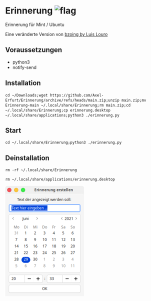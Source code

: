 # Erinnerung ![flag](https://github.githubassets.com/images/icons/emoji/unicode/1f1e9-1f1ea.png)
Erinnerung für Mint / Ubuntu

Eine veränderte Version von [bzoing by Luis Louro](https://github.com/lapisdecor/bzoing)

## Voraussetzungen

- python3
- notify-send

## Installation

```
cd ~/Downloads;wget https://github.com/Axel-Erfurt/Erinnerung/archive/refs/heads/main.zip;unzip main.zip;mv Erinnerung-main ~/.local/share/Erinnerung;rm main.zip;cd ~/.local/share/Erinnerung;cp erinnerung.desktop ~/.local/share/applications;python3 ./erinnerung.py
```

## Start

```
cd ~/.local/share/Erinnerung;python3 ./erinnerung.py
```
## Deinstallation

```
rm -rf ~/.local/share/Erinnerung
```

```
rm ~/.local/share/applications/erinnerung.desktop
```

![screenshot](https://raw.githubusercontent.com/Axel-Erfurt/Erinnerung/main/screenshot.png)
